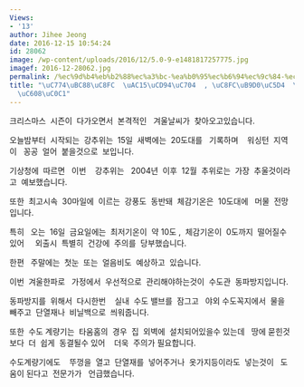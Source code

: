 ```yaml
---
Views:
- '13'
author: Jihee Jeong
date: 2016-12-15 10:54:24
id: 28062
image: /wp-content/uploads/2016/12/5.0-9-e1481817257775.jpg
imagef: 2016-12-28062.jpg
permalink: /%ec%9d%b4%eb%b2%88%ec%a3%bc-%ea%b0%95%ec%b6%94%ec%9c%84-%ec%a3%bc%eb%a7%90%ec%97%94-%ec%b2%ab%eb%88%88%ec%98%88%ec%83%81/
title: "\uC774\uBC88\uC8FC  \uAC15\uCD94\uC704  , \uC8FC\uB9D0\uC5D4  \uCCAB\uB208\
  \uC608\uC0C1"
---
```


크리스마스  시즌이  다가오면서  본격적인   겨울날씨가  찾아오고있습니다.

오늘밤부터  시작되는  강추위는  15일  새벽에는  20도대를   기록하며    워싱턴  지역이   꽁공  얼어  붙을것으로  보입니다.

기상청에  따르면   이번    강추위는   2004년  이후  12월  추위로는  가장  추울것이라고  예보했습니다.

또한  최고시속  30마일에  이르는  강풍도  동반돼  체감기온은  10도대에   머물  전망입니다.

특히   오는  16일  금요일에는  최저기온이  약 10도 ,  체감기온이  0도까지  떨어질수 있어     외출시  특별히  건강에  주의를  당부했습니다.

한편   주말에는  첫눈  또는  얼음비도  예상하고  있습니다.

이번  겨울한파로   가정에서  우선적으로  관리해야하는것이  수도관  동파방지입니다.

동파방지를  위해서  다시한번    실내  수도 밸브를  잠그고   야외 수도꼭지에서  물을  빼주고  단열재나  비닐백으로  씌워줍니다.

또한  수도 계량기는  타움홈의  경우  집  외벽에  설치되어있을수 있는데   땅에 묻힌것보다  더  쉽게  동결될수 있어    더욱  주의가 필요합니다.

수도계량기에도    뚜껑을  열고  단열재를  넣어주거나  옷가지등이라도  넣는것이   도움이 된다고  전문가가   언급했습니다.